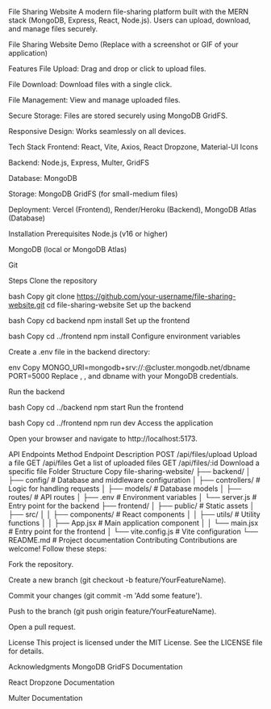 File Sharing Website
A modern file-sharing platform built with the MERN stack (MongoDB, Express, React, Node.js). Users can upload, download, and manage files securely.

File Sharing Website Demo
(Replace with a screenshot or GIF of your application)

Features
File Upload: Drag and drop or click to upload files.

File Download: Download files with a single click.

File Management: View and manage uploaded files.

Secure Storage: Files are stored securely using MongoDB GridFS.

Responsive Design: Works seamlessly on all devices.

Tech Stack
Frontend: React, Vite, Axios, React Dropzone, Material-UI Icons

Backend: Node.js, Express, Multer, GridFS

Database: MongoDB

Storage: MongoDB GridFS (for small-medium files)

Deployment: Vercel (Frontend), Render/Heroku (Backend), MongoDB Atlas (Database)

Installation
Prerequisites
Node.js (v16 or higher)

MongoDB (local or MongoDB Atlas)

Git

Steps
Clone the repository

bash
Copy
git clone https://github.com/your-username/file-sharing-website.git
cd file-sharing-website
Set up the backend

bash
Copy
cd backend
npm install
Set up the frontend

bash
Copy
cd ../frontend
npm install
Configure environment variables

Create a .env file in the backend directory:

env
Copy
MONGO_URI=mongodb+srv://<username>:<password>@cluster.mongodb.net/dbname
PORT=5000
Replace <username>, <password>, and dbname with your MongoDB credentials.

Run the backend

bash
Copy
cd ../backend
npm start
Run the frontend

bash
Copy
cd ../frontend
npm run dev
Access the application

Open your browser and navigate to http://localhost:5173.

API Endpoints
Method	Endpoint	Description
POST	/api/files/upload	Upload a file
GET	/api/files	Get a list of uploaded files
GET	/api/files/:id	Download a specific file
Folder Structure
Copy
file-sharing-website/
├── backend/
│   ├── config/            # Database and middleware configuration
│   ├── controllers/       # Logic for handling requests
│   ├── models/            # Database models
│   ├── routes/            # API routes
│   ├── .env               # Environment variables
│   └── server.js          # Entry point for the backend
├── frontend/
│   ├── public/            # Static assets
│   ├── src/
│   │   ├── components/    # React components
│   │   ├── utils/         # Utility functions
│   │   ├── App.jsx        # Main application component
│   │   └── main.jsx       # Entry point for the frontend
│   └── vite.config.js     # Vite configuration
└── README.md              # Project documentation
Contributing
Contributions are welcome! Follow these steps:

Fork the repository.

Create a new branch (git checkout -b feature/YourFeatureName).

Commit your changes (git commit -m 'Add some feature').

Push to the branch (git push origin feature/YourFeatureName).

Open a pull request.

License
This project is licensed under the MIT License. See the LICENSE file for details.

Acknowledgments
MongoDB GridFS Documentation

React Dropzone Documentation

Multer Documentation
